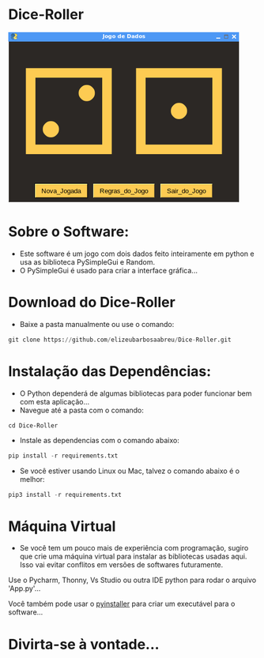 # Dice-Roller
<img src="images/image.png" />

# Sobre o Software:

* Este software é um jogo com dois dados feito inteiramente em python e usa as biblioteca PySimpleGui e Random.
* O PySimpleGui é usado para criar a interface gráfica...

# Download do Dice-Roller
* Baixe a pasta manualmente ou use o comando:
~~~python
git clone https://github.com/elizeubarbosaabreu/Dice-Roller.git
~~~

# Instalação das Dependências:

* O Python dependerá de algumas bibliotecas para poder funcionar bem com esta aplicação...
* Navegue até a pasta com o comando:
~~~
cd Dice-Roller
~~~
* Instale as dependencias com o comando abaixo:
~~~python
pip install -r requirements.txt
~~~
* Se você estiver usando Linux ou Mac, talvez o comando abaixo é o melhor: 
~~~python
pip3 install -r requirements.txt
~~~


# Máquina Virtual
* Se você tem um pouco mais de experiência com programação, sugiro que crie uma máquina virtual para instalar as bibliotecas usadas aqui. Isso vai evitar conflitos em versões de softwares futuramente.

Use o Pycharm, Thonny, Vs Studio ou outra IDE python para rodar o arquivo 'App.py'...

Você também pode usar o <a href="https://www.pyinstaller.org/">pyinstaller</a> para criar um executável para o software...

# Divirta-se à vontade...
